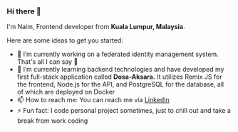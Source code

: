 ### Hi there 👋

I'm Naim, Frontend developer from **Kuala Lumpur, Malaysia**.

Here are some ideas to get you started:

- 🔭 I’m currently working on a federated identity management system. That's all I can say 🤫
- 🌱 I’m currently learning backend technologies and have developed my first full-stack application called **Dosa-Aksara.**
  It utilizes Remix JS for the frontend, Node.js for the API, and PostgreSQL for the database, all of which are deployed on Docker
- 📫 How to reach me: You can reach me via [LinkedIn](https://www.linkedin.com/in/muhammad-naim-bin-roslan/) 
- ⚡ Fun fact: I code personal project sometimes, just to chill out and take a break from work coding
